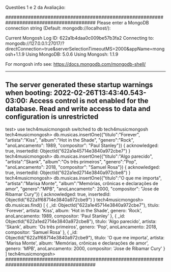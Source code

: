 Questões 1 e 2 da Avaliação:

########################################################################################
Please enter a MongoDB connection string (Default: mongodb://localhost/):

Current Mongosh Log ID: 622a1b4daa0c009be57b3fa2
Connecting to:          mongodb://127.0.0.1:27017/?directConnection=true&serverSelectionTimeoutMS=2000&appName=mongosh+1.1.9
Using MongoDB:          5.0.6
Using Mongosh:          1.1.9

For mongosh info see: https://docs.mongodb.com/mongodb-shell/

------
   The server generated these startup warnings when booting:
   2022-02-26T13:43:40.543-03:00: Access control is not enabled for the database. Read and write access to data and configuration is unrestricted
------

test> use tech4musicmongosh
switched to db tech4musicmongosh
tech4musicmongosh> db.musicas.insertOne({"titulo":"Forever", "artista":"Kiss", "album":"Hot in the Shade", "genero":"Rock", "anoLancamento": 1989, "compositor": "Paul Stanley"})
{
  acknowledged: true,
  insertedId: ObjectId("622a1e45714e3840a972cbe7")
}
tech4musicmongosh> db.musicas.insertOne({"titulo":"Algo parecido", "artista":"Skank", "album":"Os três primeiros", "genero":"Pop", "anoLancamento": 2018, "compositor": "Samuel Rosa"})
{
  acknowledged: true,
  insertedId: ObjectId("622a1ed2714e3840a972cbe8")
}
tech4musicmongosh> db.musicas.insertOne({"titulo":"O que me importa", "artista":"Marisa Monte", "album":"Memórias, crônicas e declarações de amor", "genero":"MPB", "anoLancamento": 2000, "compositor": "Jose de Ribamar Cury"})
{
  acknowledged: true,
  insertedId: ObjectId("622a1f68714e3840a972cbe9")
}
tech4musicmongosh> db.musicas.find()
[
  {
    _id: ObjectId("622a1e45714e3840a972cbe7"),
    titulo: 'Forever',
    artista: 'Kiss',
    album: 'Hot in the Shade',
    genero: 'Rock',
    anoLancamento: 1989,
    compositor: 'Paul Stanley'
  },
  {
    _id: ObjectId("622a1ed2714e3840a972cbe8"),
    titulo: 'Algo parecido',
    artista: 'Skank',
    album: 'Os três primeiros',
    genero: 'Pop',
    anoLancamento: 2018,
    compositor: 'Samuel Rosa'
  },
  {
    _id: ObjectId("622a1f68714e3840a972cbe9"),
    titulo: 'O que me importa',
    artista: 'Marisa Monte',
    album: 'Memórias, crônicas e declarações de amor',
    genero: 'MPB',
    anoLancamento: 2000,
    compositor: 'Jose de Ribamar Cury'
  }
]
tech4musicmongosh>
########################################################################################